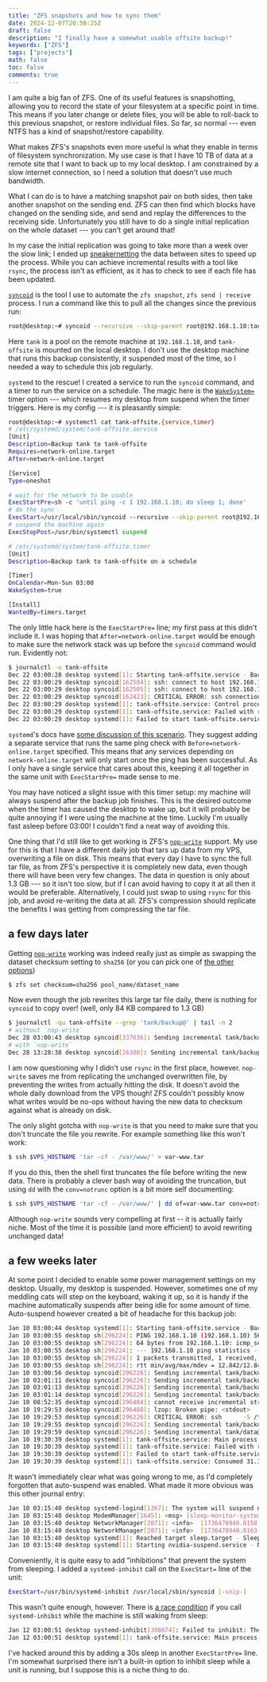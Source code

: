 ```yaml
---
title: "ZFS snapshots and how to sync them"
date: 2024-12-07T20:50:25Z
draft: false
description: "I finally have a somewhat usable offsite backup!"
keywords: ["ZFS"]
tags: ["projects"]
math: false
toc: false
comments: true
---
```


I am quite a big fan of ZFS. One of its useful features is snapshotting, allowing you to record the state of your filesystem at a specific point in time. This means if you later change or delete files, you will be able to roll-back to this previous snapshot, or restore individual files. So far, so normal --- even NTFS has a kind of snapshot/restore capability.

What makes ZFS's snapshots even more useful is what they enable in terms of filesystem synchronization. My use case is that I have 10 TB of data at a remote site that I want to back up to my local desktop. I am constrained by a slow internet connection, so I need a solution that doesn't use much bandwidth.

What I can do is to have a matching snapshot pair on both sides, then take another snapshot on the sending end. ZFS can then find which blocks have changed on the sending side, and send and replay the differences to the receiving side. Unfortunately you still have to do a single initial replication on the whole dataset --- you can't get around that!

In my case the initial replication was going to take more than a week over the slow link; I ended up [sneakernetting](https://en.wikipedia.org/wiki/Sneakernet) the data between sites to speed up the process. While you can achieve incremental results with a tool like `rsync`, the process isn't as efficient, as it has to check to see if each file has been updated.

[`syncoid`](https://github.com/jimsalterjrs/sanoid#syncoid) is the tool I use to automate the `zfs snapshot`, `zfs send | receive` process.
I run a command like this to pull all the changes since the previous run:

```bash
root@desktop:~# syncoid --recursive --skip-parent root@192.168.1.10:tank tank-offsite
```

Here `tank` is a pool on the remote machine at `192.168.1.10`, and `tank-offsite` is mounted on the local desktop.
I don't use the desktop machine that runs this backup consistently, it suspended most of the time, so I needed a way to schedule this job regularly.

`systemd` to the rescue! I created a service to run the `syncoid` command, and a timer to run the service on a schedule.
The magic here is the [`WakeSystem=`](https://www.freedesktop.org/software/systemd/man/latest/systemd.timer.html#WakeSystem=) timer option --- which resumes my desktop from suspend when the timer triggers.
Here is my config --- it is pleasantly simple:

```bash
root@desktop:~# systemctl cat tank-offsite.{service,timer}
# /etc/systemd/system/tank-offsite.service
[Unit]
Description=Backup tank to tank-offsite
Requires=network-online.target
After=network-online.target

[Service]
Type=oneshot

# wait for the network to be usable
ExecStartPre=sh -c 'until ping -c 1 192.168.1.10; do sleep 1; done'
# do the sync
ExecStart=/usr/local/sbin/syncoid --recursive --skip-parent root@192.168.1.10:tank tank-offsite
# suspend the machine again
ExecStopPost=/usr/bin/systemctl suspend

# /etc/systemd/system/tank-offsite.timer
[Unit]
Description=Backup tank to tank-offsite on a schedule

[Timer]
OnCalendar=Mon-Sun 03:00
WakeSystem=true

[Install]
WantedBy=timers.target
```

The only little hack here is the `ExecStartPre=` line; my first pass at this didn't include it. I was hoping that `After=network-online.target` would be enough to make sure the network stack was up before the `syncoid` command would run. Evidently not:

```bash
$ journalctl -u tank-offsite
Dec 22 03:00:28 desktop systemd[1]: Starting tank-offsite.service - Backup tank to tank-offsite...
Dec 22 03:00:29 desktop syncoid[162504]: ssh: connect to host 192.168.1.10 port 22: Network is unreachable
Dec 22 03:00:29 desktop syncoid[162505]: ssh: connect to host 192.168.1.10 port 22: Network is unreachable
Dec 22 03:00:29 desktop syncoid[162423]: CRITICAL ERROR: ssh connection echo test failed for root@192.168.1.10 with exit code 255 at /usr/local/sbin/syncoid line 1714.
Dec 22 03:00:29 desktop systemd[1]: tank-offsite.service: Control process exited, code=exited, status=1/FAILURE
Dec 22 03:00:29 desktop systemd[1]: tank-offsite.service: Failed with result 'exit-code'.
Dec 22 03:00:29 desktop systemd[1]: Failed to start tank-offsite.service - Backup tank to tank-offsite.
```

`systemd`'s docs have [some discussion of this scenario](https://systemd.io/NETWORK_ONLINE/#modyfing-the-meaning-of-network-onlinetarget). They suggest adding a separate service that runs the same ping check with `Before=network-online.target` specified. This means that any services depending on `network-online.target` will only start once the ping has been successful. As I only have a single service that cares about this, keeping it all together in the same unit with `ExecStartPre=` made sense to me.

You may have noticed a slight issue with this timer setup: my machine will always suspend after the backup job finishes. This is the desired outcome when the timer has caused the desktop to wake up, but it will probably be quite annoying if I were using the machine at the time. Luckily I'm usually fast asleep before 03:00! I couldn't find a neat way of avoiding this.

One thing that I'd still like to get working is ZFS's [`nop-write`][nop-write] support.
My use for this is that I have a different daily job that tars up data from my VPS, overwriting a file on disk.
This means that every day I have to sync the full tar file, as from ZFS's perspective it is completely new data, even though there will have been very few changes.
The data in question is only about 1.3 GB --- so it isn't too slow, but if I can avoid having to copy it at all then it would be preferable.
Alternatively, I could just swap to using `rsync` for this job, and avoid re-writing the data at all. ZFS's compression should replicate the benefits I was getting from compressing the tar file.

[nop-write]: https://openzfs.org/wiki/Features#nop-write

## a few days later

Getting [`nop-write`][nop-write] working was indeed really just as simple as swapping the dataset checksum setting to `sha256` (or you can pick one of [the other options](https://openzfs.github.io/openzfs-docs/Basic%20Concepts/Checksums.html#checksum-algorithms))

```bash
$ zfs set checksum=sha256 pool_name/dataset_name
```

Now even though the job rewrites this large tar file daily, there is nothing for `syncoid` to copy over! (well, only 84 KB compared to 1.3 GB)

```bash
$ journalctl -qu tank-offsite --grep 'tank/backup@' | tail -n 2
# without `nop-write`
Dec 28 03:00:43 desktop syncoid[337636]: Sending incremental tank/backup@syncoid_desktop_2024-12-27:23:38:04-GMT00:00 ... syncoid_desktop_2024-12-28:03:00:43-GMT00:00 (~ 1.3 GB):
# with `nop-write`
Dec 28 13:28:38 desktop syncoid[26300]: Sending incremental tank/backup@syncoid_desktop_2024-12-28:13:12:15-GMT00:00 ... syncoid_desktop_2024-12-28:13:28:38-GMT00:00 (~ 84 KB):
```

I am now questioning why I didn't use `rsync` in the first place, however.
`nop-write` saves me from replicating the unchanged overwritten file, by preventing the writes from actually hitting the disk.
It doesn't avoid the whole daily download from the VPS though!
ZFS couldn't possibly know what writes would be no-ops without having the new data to checksum against what is already on disk.

The only slight gotcha with `nop-write` is that you need to make sure that you don't truncate the file you rewrite.
For example something like this won't work:

```bash
$ ssh $VPS_HOSTNAME 'tar -cf - /var/www/' > var-www.tar
```

If you do this, then the shell first truncates the file before writing the new data.
There is probably a clever bash way of avoiding the truncation, but using `dd` with the `conv=notrunc` option is a bit more self documenting:

```bash
$ ssh $VPS_HOSTNAME 'tar -cf - /var/www/' | dd of=var-www.tar conv=notrunc bs=1M
```

Although `nop-write` sounds very compelling at first -- it is actually fairly niche. Most of the time it is possible (and more efficient) to avoid rewriting unchanged data! 

## a few weeks later

At some point I decided to enable some power management settings on my desktop.
Usually, my desktop is suspended. However, sometimes one of my meddling cats will step on the keyboard, waking it up, so it is handy if the machine automatically suspends after being idle for some amount of time.
Auto-suspend however created a bit of headache for this backup job:

```bash
Jan 10 03:00:44 desktop systemd[1]: Starting tank-offsite.service - Backup tank to tank-offsite...
Jan 10 03:00:55 desktop sh[296224]: PING 192.168.1.10 (192.168.1.10) 56(84) bytes of data.
Jan 10 03:00:55 desktop sh[296224]: 64 bytes from 192.168.1.10: icmp_seq=1 ttl=62 time=12.8 ms
Jan 10 03:00:55 desktop sh[296224]: --- 192.168.1.10 ping statistics ---
Jan 10 03:00:55 desktop sh[296224]: 1 packets transmitted, 1 received, 0% packet loss, time 0ms
Jan 10 03:00:55 desktop sh[296224]: rtt min/avg/max/mdev = 12.842/12.842/12.842/0.000 ms
Jan 10 03:00:56 desktop syncoid[296226]: Sending incremental tank/backup@syncoid_desktop_2025-01-09:03:00:51-GMT00:00 ... syncoid_desktop_2025-01-10:03:00:56-GMT00:00 (~ 3.2 MB):
Jan 10 03:01:11 desktop syncoid[296226]: Sending incremental tank/backup/email@syncoid_desktop_2025-01-09:03:01:11-GMT00:00 ... syncoid_desktop_2025-01-10:03:01:11-GMT00:00 (~ 1.5 MB):
Jan 10 03:01:13 desktop syncoid[296226]: Sending incremental tank/backup/lxc@syncoid_desktop_2025-01-09:03:01:13-GMT00:00 ... syncoid_desktop_2025-01-10:03:01:13-GMT00:00 (~ 4 KB):
Jan 10 03:01:14 desktop syncoid[296226]: Sending incremental tank/backup/pbs@syncoid_desktop_2025-01-09:03:01:13-GMT00:00 ... syncoid_desktop_2025-01-10:03:01:14-GMT00:00 (~ 1.0 GB):
Jan 10 08:52:35 desktop syncoid[296484]: cannot receive incremental stream: dataset is busy
Jan 10 19:29:53 desktop syncoid[296488]: lzop: Broken pipe: <stdout>
Jan 10 19:29:53 desktop syncoid[296226]: CRITICAL ERROR: ssh      -S /tmp/syncoid-root@192.168.1.10-1736478055-2255 root@192.168.1.10 ' zfs send  -I '"'"'tank/backup/pbs'"'"'@'"'"'syncoid_desktop_2025-01-09:03:01:13-G'"'"' '>
Jan 10 19:29:55 desktop syncoid[296226]: Sending incremental tank/backup/veeam@syncoid_desktop_2025-01-09:03:15:13-GMT00:00 ... syncoid_desktop_2025-01-10:19:29:55-GMT00:00 (~ 4 KB):
Jan 10 19:29:59 desktop syncoid[296226]: Sending incremental tank/data@syncoid_desktop_2025-01-09:05:52:20-GMT00:00 ... syncoid_desktop_2025-01-10:19:29:58-GMT00:00 (~ 35.8 MB):
Jan 10 19:30:39 desktop systemd[1]: tank-offsite.service: Main process exited, code=exited, status=2/INVALIDARGUMENT
Jan 10 19:30:39 desktop systemd[1]: tank-offsite.service: Failed with result 'exit-code'.
Jan 10 19:30:39 desktop systemd[1]: Failed to start tank-offsite.service - Backup tank to tank-offsite.
Jan 10 19:30:39 desktop systemd[1]: tank-offsite.service: Consumed 31.336s CPU time, 43.7M memory peak.
```

It wasn't immediately clear what was going wrong to me, as I'd completely forgotten that auto-suspend was enabled.
What made it more obvious was this other journal entry:

```bash
Jan 10 03:15:40 desktop systemd-logind[1367]: The system will suspend now!
Jan 10 03:15:40 desktop ModemManager[1645]: <msg> [sleep-monitor-systemd] system is about to suspend
Jan 10 03:15:40 desktop NetworkManager[2071]: <info>  [1736478940.0158] manager: sleep: sleep requested (sleeping: no  enabled: yes)
Jan 10 03:15:40 desktop NetworkManager[2071]: <info>  [1736478940.0163] manager: NetworkManager state is now ASLEEP
Jan 10 03:15:40 desktop systemd[1]: Reached target sleep.target - Sleep.
Jan 10 03:15:40 desktop systemd[1]: Starting nvidia-suspend.service - NVIDIA system suspend actions...
```

Conveniently, it is quite easy to add "inhibitions" that prevent the system from sleeping.
I added a `systemd-inhibit` call on the `ExecStart=` line of the unit:

```bash
ExecStart=/usr/bin/systemd-inhibit /usr/local/sbin/syncoid [-snip-]
```

This wasn't quite enough, however. There is [a race condition](https://github.com/systemd/systemd/issues/14045) if you call `systemd-inhibit` while the machine is still waking from sleep:

```bash
Jan 12 03:00:51 desktop systemd-inhibit[398074]: Failed to inhibit: The operation inhibition has been requested for is already running
Jan 12 03:00:51 desktop systemd[1]: tank-offsite.service: Main process exited, code=exited, status=1/FAILUR
```

I've hacked around this by adding a 30s sleep in another `ExecStartPre=` line.
I'm somewhat surprised there isn't a built-in option to inhibit sleep while a unit is running, but I suppose this is a niche thing to do.

